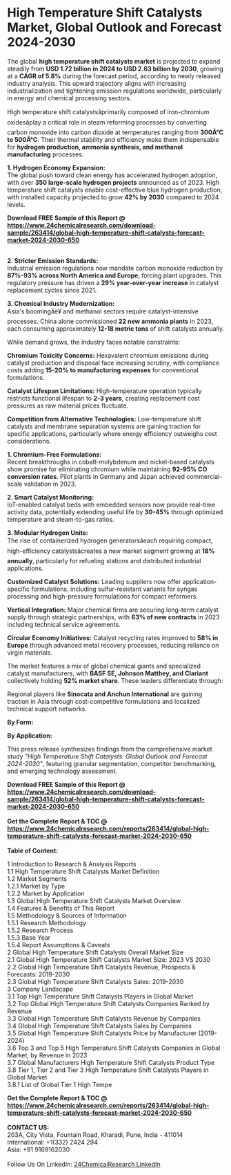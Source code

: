 <h1>High Temperature Shift Catalysts Market, Global Outlook and Forecast 2024-2030</h1><p>The global <strong>high temperature shift catalysts market</strong> is projected to expand steadily from <strong>USD 1.72 billion in 2024 to USD 2.63 billion by 2030</strong>, growing at a <strong>CAGR of 5.8%</strong> during the forecast period, according to newly released industry analysis. This upward trajectory aligns with increasing industrialization and tightening emission regulations worldwide, particularly in energy and chemical processing sectors.</p><p>High temperature shift catalystsâprimarily composed of iron-chromium oxidesâplay a critical role in steam reforming processes by converting carbon monoxide into carbon dioxide at temperatures ranging from <strong>300Â°C to 500Â°C</strong>. Their thermal stability and efficiency make them indispensable for <strong>hydrogen production, ammonia synthesis, and methanol manufacturing</strong> processes.</p><p><strong>1. Hydrogen Economy Expansion:</strong><br>
The global push toward clean energy has accelerated hydrogen adoption, with over <strong>350 large-scale hydrogen projects</strong> announced as of 2023. High temperature shift catalysts enable cost-effective blue hydrogen production, with installed capacity projected to grow <strong>42% by 2030</strong> compared to 2024 levels.</p><div><b>Download FREE Sample of this Report @ 
            <a href="https://www.24chemicalresearch.com/download-sample/263414/global-high-temperature-shift-catalysts-forecast-market-2024-2030-650">
            https://www.24chemicalresearch.com/download-sample/263414/global-high-temperature-shift-catalysts-forecast-market-2024-2030-650</a></b></div><br><p><strong>2. Stricter Emission Standards:</strong><br>
Industrial emission regulations now mandate carbon monoxide reduction by <strong>87%-93% across North America and Europe</strong>, forcing plant upgrades. This regulatory pressure has driven a <strong>29% year-over-year increase</strong> in catalyst replacement cycles since 2021.</p><p><strong>3. Chemical Industry Modernization:</strong><br>
Asia's boomingåè¥ and methanol sectors require catalyst-intensive processes. China alone commissioned <strong>22 new ammonia plants</strong> in 2023, each consuming approximately <strong>12-18 metric tons</strong> of shift catalysts annually.</p><p>While demand grows, the industry faces notable constraints:</p><p><strong>Chromium Toxicity Concerns:</strong> Hexavalent chromium emissions during catalyst production and disposal face increasing scrutiny, with compliance costs adding <strong>15-20% to manufacturing expenses</strong> for conventional formulations.</p><p><strong>Catalyst Lifespan Limitations:</strong> High-temperature operation typically restricts functional lifespan to <strong>2-3 years</strong>, creating replacement cost pressures as raw material prices fluctuate.</p><p><strong>Competition from Alternative Technologies:</strong> Low-temperature shift catalysts and membrane separation systems are gaining traction for specific applications, particularly where energy efficiency outweighs cost considerations.</p><p><strong>1. Chromium-Free Formulations:</strong><br>
Recent breakthroughs in cobalt-molybdenum and nickel-based catalysts show promise for eliminating chromium while maintaining <strong>92-95% CO conversion rates</strong>. Pilot plants in Germany and Japan achieved commercial-scale validation in 2023.</p><p><strong>2. Smart Catalyst Monitoring:</strong><br>
IoT-enabled catalyst beds with embedded sensors now provide real-time activity data, potentially extending useful life by <strong>30-45%</strong> through optimized temperature and steam-to-gas ratios.</p><p><strong>3. Modular Hydrogen Units:</strong><br>
The rise of containerized hydrogen generatorsâeach requiring compact, high-efficiency catalystsâcreates a new market segment growing at <strong>18% annually</strong>, particularly for refueling stations and distributed industrial applications.</p><p><strong>Customized Catalyst Solutions:</strong> Leading suppliers now offer application-specific formulations, including sulfur-resistant variants for syngas processing and high-pressure formulations for compact reformers.</p><p><strong>Vertical Integration:</strong> Major chemical firms are securing long-term catalyst supply through strategic partnerships, with <strong>63% of new contracts</strong> in 2023 including technical service agreements.</p><p><strong>Circular Economy Initiatives:</strong> Catalyst recycling rates improved to <strong>58% in Europe</strong> through advanced metal recovery processes, reducing reliance on virgin materials.</p><p>The market features a mix of global chemical giants and specialized catalyst manufacturers, with <strong>BASF SE, Johnson Matthey, and Clariant</strong> collectively holding <strong>52% market share</strong>. These leaders differentiate through:</p><p>Regional players like <strong>Sinocata and Anchun International</strong> are gaining traction in Asia through cost-competitive formulations and localized technical support networks.</p><p><strong>By Form:</strong></p><p><strong>By Application:</strong></p><p>This press release synthesizes findings from the comprehensive market study <em>"High Temperature Shift Catalysts: Global Outlook and Forecast 2024-2030"</em>, featuring granular segmentation, competitor benchmarking, and emerging technology assessment.</p><div><b>Download FREE Sample of this Report @ 
            <a href="https://www.24chemicalresearch.com/download-sample/263414/global-high-temperature-shift-catalysts-forecast-market-2024-2030-650">
            https://www.24chemicalresearch.com/download-sample/263414/global-high-temperature-shift-catalysts-forecast-market-2024-2030-650</a></b></div><br><div><b>Get the Complete Report & TOC @ 
            <a href="https://www.24chemicalresearch.com/reports/263414/global-high-temperature-shift-catalysts-forecast-market-2024-2030-650">
            https://www.24chemicalresearch.com/reports/263414/global-high-temperature-shift-catalysts-forecast-market-2024-2030-650</a></b></div><br>
            <b>Table of Content:</b><p>1 Introduction to Research & Analysis Reports<br />
    1.1 High Temperature Shift Catalysts Market Definition<br />
    1.2 Market Segments<br />
        1.2.1 Market by Type<br />
        1.2.2 Market by Application<br />
    1.3 Global High Temperature Shift Catalysts Market Overview<br />
    1.4 Features & Benefits of This Report<br />
    1.5 Methodology & Sources of Information<br />
        1.5.1 Research Methodology<br />
        1.5.2 Research Process<br />
        1.5.3 Base Year<br />
        1.5.4 Report Assumptions & Caveats<br />
2 Global High Temperature Shift Catalysts Overall Market Size<br />
    2.1 Global High Temperature Shift Catalysts Market Size: 2023 VS 2030<br />
    2.2 Global High Temperature Shift Catalysts Revenue, Prospects & Forecasts: 2019-2030<br />
    2.3 Global High Temperature Shift Catalysts Sales: 2019-2030<br />
3 Company Landscape<br />
    3.1 Top High Temperature Shift Catalysts Players in Global Market<br />
    3.2 Top Global High Temperature Shift Catalysts Companies Ranked by Revenue<br />
    3.3 Global High Temperature Shift Catalysts Revenue by Companies<br />
    3.4 Global High Temperature Shift Catalysts Sales by Companies<br />
    3.5 Global High Temperature Shift Catalysts Price by Manufacturer (2019-2024)<br />
    3.6 Top 3 and Top 5 High Temperature Shift Catalysts Companies in Global Market, by Revenue in 2023<br />
    3.7 Global Manufacturers High Temperature Shift Catalysts Product Type<br />
    3.8 Tier 1, Tier 2 and Tier 3 High Temperature Shift Catalysts Players in Global Market<br />
        3.8.1 List of Global Tier 1 High Tempe</p><div><b>Get the Complete Report & TOC @ 
            <a href="https://www.24chemicalresearch.com/reports/263414/global-high-temperature-shift-catalysts-forecast-market-2024-2030-650">
            https://www.24chemicalresearch.com/reports/263414/global-high-temperature-shift-catalysts-forecast-market-2024-2030-650</a></b></div><br><b>CONTACT US:</b><br>
            203A, City Vista, Fountain Road, Kharadi, Pune, India - 411014<br>
            International: +1(332) 2424 294<br>
            Asia: +91 9169162030 <br><br>
            Follow Us On LinkedIn: <a href="https://www.linkedin.com/company/24chemicalresearch/">24ChemicalResearch LinkedIn</a>